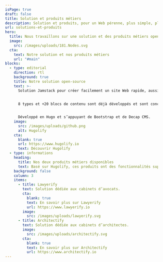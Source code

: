 ```yaml
---
isPage: true
draft: false
title: Solution et produits métiers
description: Solution et produits, pour un Web pérenne, plus simple, plus accessible et à faible émission de carbone.
url: solutions-et-produits
hero:
  title: Nous travaillons sur une solution et des produits métiers open-source
  image:
    src: /images/uploads/181.Nodes.svg
  cta:
    text: Notre solution et nos produits métiers
    url: "#main"
blocks:
  - type: editorial
    direction: rtl
    background: true
    title: Notre solution open-source
    text: >-
      Solution Jamstack pour créer facilement un site Web rapide, aussi accessible que possible et à faible émission de carbone. Tout en ayant un espace admin dédié et simplifié.
    
      
      8 types et +20 blocs de contenu sont déjà développés et sont conçus de manière atomique pour permettre une personnalisation rapide. 


      Développé en Hugo et s’appuyant de Bootstrap et de Decap CMS.
    image:
      src: /images/uploads/github.png
      alt: Hugolify
    cta:
      blank: true
      url: https://www.hugolify.io
      text: Découvrir Hugolify
  - type: informations
    heading:
      title: Nos deux produits métiers disponibles
      text: Basé sur Hugolify, ces produits ont des fonctionnalités supplémentaires et un espace admin dédié au métier concerné.
    background: false
    column: 3
    items:
      - title: Lawyerify
        text: Solution dédiée aux cabinets d’avocats.
        cta:
          blank: true
          text: En savoir plus sur Lawyerify
          url: https://www.lawyerify.io
        image:
          src: /images/uploads/lawyerify.svg
      - title: Architectify
        text: Solution dédiée aux cabinets d’architectes.
        image:
          src: /images/uploads/architectify.svg
        cta:
          blank: true
          text: En savoir plus sur Architectify
          url: https://www.architectify.io
---
```

